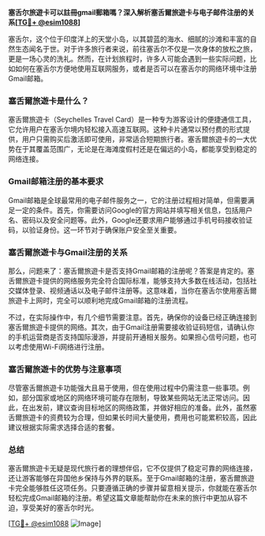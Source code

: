 **塞舌尔旅遊卡可以註冊gmail郵箱嗎？深入解析塞舌爾旅遊卡与电子邮件注册的关系[[TG💪+ @esim1088](https://t.me/s/esim1088)]**

塞舌尔，这个位于印度洋上的天堂小岛，以其碧蓝的海水、细腻的沙滩和丰富的自然生态闻名于世。对于许多旅行者来说，前往塞舌尔不仅是一次身体的放松之旅，更是一场心灵的洗礼。然而，在计划旅程时，许多人可能会遇到一些实际问题，比如如何在塞舌尔方便地使用互联网服务，或者是否可以在塞舌尔的网络环境中注册Gmail邮箱。

### 塞舌爾旅遊卡是什么？

塞舌爾旅遊卡（Seychelles Travel Card）是一种专为游客设计的便捷通信工具，它允许用户在塞舌尔境内轻松接入高速互联网。这种卡片通常以预付费的形式提供，用户只需购买后激活即可使用，非常适合短期旅行者。塞舌爾旅遊卡的一大优势在于其覆盖范围广，无论是在海滩度假村还是在偏远的小岛，都能享受到稳定的网络连接。

### Gmail邮箱注册的基本要求

Gmail邮箱是全球最常用的电子邮件服务之一，它的注册过程相对简单，但需要满足一定的条件。首先，你需要访问Google的官方网站并填写相关信息，包括用户名、密码以及安全问题等。此外，Google还要求用户能够通过手机号码接收验证码，以验证身份。这一环节对于确保账户安全至关重要。

### 塞舌爾旅遊卡与Gmail注册的关系

那么，问题来了：塞舌爾旅遊卡是否支持Gmail邮箱的注册呢？答案是肯定的。塞舌爾旅遊卡提供的网络服务完全符合国际标准，能够支持大多数在线活动，包括社交媒体登录、视频通话以及电子邮件注册等。这意味着，当你在塞舌尔使用塞舌爾旅遊卡上网时，完全可以顺利地完成Gmail邮箱的注册流程。

不过，在实际操作中，有几个细节需要注意。首先，确保你的设备已经正确连接到塞舌爾旅遊卡提供的网络。其次，由于Gmail注册需要接收验证码短信，请确认你的手机运营商是否支持国际漫游，并提前开通相关服务。如果担心信号问题，也可以考虑使用Wi-Fi网络进行注册。

### 塞舌爾旅遊卡的优势与注意事项

尽管塞舌爾旅遊卡功能强大且易于使用，但在使用过程中仍需注意一些事项。例如，部分国家或地区的网络环境可能存在限制，导致某些网站无法正常访问。因此，在出发前，建议查询目标地区的网络政策，并做好相应的准备。此外，虽然塞舌爾旅遊卡的资费较为合理，但如果长时间大量使用，费用也可能累积较高，因此建议根据实际需求选择合适的套餐。

### 总结

塞舌爾旅遊卡无疑是现代旅行者的理想伴侣，它不仅提供了稳定可靠的网络连接，还让游客能够在异国他乡保持与外界的联系。至于Gmail邮箱的注册，塞舌爾旅遊卡完全能够胜任这项任务。只要遵循正确的步骤并留意相关提示，你就能在塞舌尔轻松完成Gmail邮箱的注册。希望这篇文章能帮助你在未来的旅行中更加从容不迫，享受美好的塞舌尔时光。

[[TG💪+ @esim1088](https://t.me/s/esim1088) ![Image](https://i.postimg.cc/4NQfJmqS/Snipaste-2025-05-13-00-14-12.png)]
